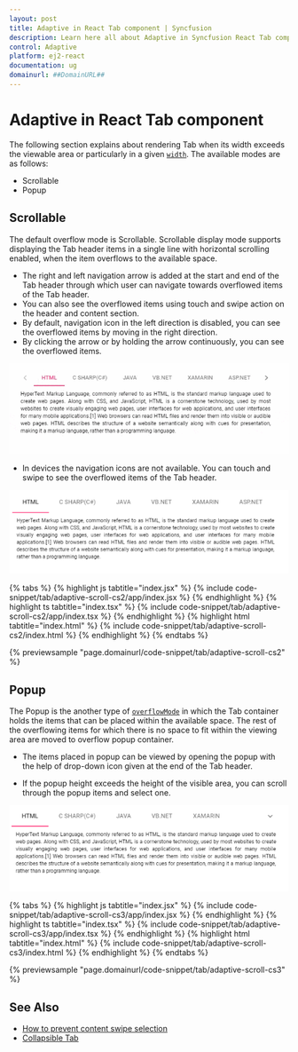 ```yaml
---
layout: post
title: Adaptive in React Tab component | Syncfusion
description: Learn here all about Adaptive in Syncfusion React Tab component of Syncfusion Essential JS 2 and more.
control: Adaptive 
platform: ej2-react
documentation: ug
domainurl: ##DomainURL##
---
```


# Adaptive in React Tab component

The following section explains about rendering Tab when its width exceeds the viewable area or particularly in a given [`width`](https://ej2.syncfusion.com/react/documentation/api/tab/#width).
The available modes are as follows:

* Scrollable
* Popup

## Scrollable

The default overflow mode is Scrollable. Scrollable display mode supports displaying the Tab header items in a single line with horizontal scrolling enabled, when the item overflows to the available space.

* The right and left navigation arrow is added at the start and end of the Tab header through which user can navigate
 towards overflowed items of the Tab header.
* You can also see the overflowed items using touch and swipe action on the header and content section.
* By default, navigation icon in the left direction is disabled, you can see the overflowed items by moving in the right direction.
* By clicking the arrow or by holding the arrow continuously, you can see the overflowed items.

![Scrollable tab](images/tabscroll.gif)

* In devices the navigation icons are not available. You can touch and swipe to see the overflowed items of the Tab header.

![Touch scroll](images/touchscroll.gif)

{% tabs %}
{% highlight js tabtitle="index.jsx" %}
{% include code-snippet/tab/adaptive-scroll-cs2/app/index.jsx %}
{% endhighlight %}
{% highlight ts tabtitle="index.tsx" %}
{% include code-snippet/tab/adaptive-scroll-cs2/app/index.tsx %}
{% endhighlight %}
{% highlight html tabtitle="index.html" %}
{% include code-snippet/tab/adaptive-scroll-cs2/index.html %}
{% endhighlight %}
{% endtabs %}
        
{% previewsample "page.domainurl/code-snippet/tab/adaptive-scroll-cs2" %}

## Popup

The Popup is the another type of [`overflowMode`](https://ej2.syncfusion.com/react/documentation/api/tab/#overflowmode) in which the Tab container holds the items that can be placed within the available space. The rest of the overflowing items for which there is no space to fit within the viewing area are moved to overflow popup container.

* The items placed in popup can be viewed by opening the popup with the help of drop-down icon given at the end of the Tab header.

* If the popup height exceeds the height of the visible area, you can scroll through the popup items and select one.

![Tab with popup](images/popup.gif)

{% tabs %}
{% highlight js tabtitle="index.jsx" %}
{% include code-snippet/tab/adaptive-scroll-cs3/app/index.jsx %}
{% endhighlight %}
{% highlight ts tabtitle="index.tsx" %}
{% include code-snippet/tab/adaptive-scroll-cs3/app/index.tsx %}
{% endhighlight %}
{% highlight html tabtitle="index.html" %}
{% include code-snippet/tab/adaptive-scroll-cs3/index.html %}
{% endhighlight %}
{% endtabs %}
        
{% previewsample "page.domainurl/code-snippet/tab/adaptive-scroll-cs3" %}

## See Also

* [How to prevent content swipe selection](./how-to/prevent-content-swipe-selection)
* [Collapsible Tab](./how-to/create-collapsible-tabs)